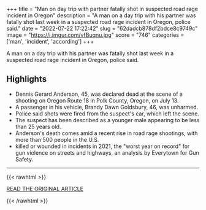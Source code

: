 +++
title = "Man on day trip with partner fatally shot in suspected road rage incident in Oregon"
description = "A man on a day trip with his partner was fatally shot last week in a suspected road rage incident in Oregon, police said."
date = "2022-07-22 17:22:42"
slug = "62dadcb878df2bdce8c9749c"
image = "https://i.imgur.com/vfBuqnu.jpg"
score = "746"
categories = ['man', 'incident', 'according']
+++

A man on a day trip with his partner was fatally shot last week in a suspected road rage incident in Oregon, police said.

## Highlights

- Dennis Gerard Anderson, 45, was declared dead at the scene of a shooting on Oregon Route 18 in Polk County, Oregon, on July 13.
- A passenger in his vehicle, Brandy Dawn Goldsbury, 46, was unharmed.
- Police said shots were fired from the suspect's car, which left the scene.
- The suspect has been described as a younger male appearing to be less than 25 years old.
- Anderson's death comes amid a recent rise in road rage shootings, with more than 500 people in the U.S.
- killed or wounded in incidents in 2021, the "worst year on record" for gun violence on streets and highways, an analysis by Everytown for Gun Safety.

---

{{< rawhtml >}}
  <p class="article-category">
    <a target="_blank" href="https://www.nbcnews.com/news/us-news/man-day-trip-partner-fatally-shot-suspected-road-rage-incident-oregon-rcna39272">READ THE ORIGINAL ARTICLE</a>
  </p>
{{< /rawhtml >}}
